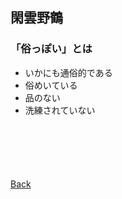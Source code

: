 ## 閑雲野鶴

### 「俗っぽい」とは

- いかにも通俗的である
- 俗めいている
- 品のない
- 洗練されていない

<p style="margin-top: 100px;"></p>

[Back](./../../)
